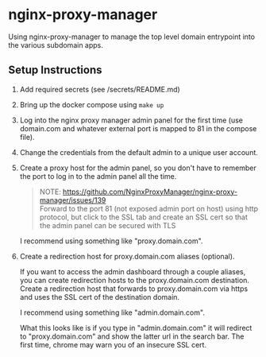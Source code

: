 # nginx-proxy-manager

Using nginx-proxy-manager to manage the top level domain entrypoint into the various subdomain apps.

## Setup Instructions

1. Add required secrets (see /secrets/README.md)

1. Bring up the docker compose using `make up`

1. Log into the nginx proxy manager admin panel for the first time (use domain.com and whatever external port is mapped to 81 in the compose file).

1. Change the credentials from the default admin to a unique user account.

1. Create a proxy host for the admin panel, so you don't have to remember the port to log in to the admin panel all the time.

   > NOTE: https://github.com/NginxProxyManager/nginx-proxy-manager/issues/139  
   > Forward to the port 81 (not exposed admin port on host) using http protocol, but click to the SSL tab and create an SSL cert
   > so that the admin panel can be secured with TLS

   I recommend using something like "proxy.domain.com".

1. Create a redirection host for proxy.domain.com aliases (optional).

   If you want to access the admin dashboard through a couple aliases, you can create redirection hosts to the proxy.domain.com destination. Create a redirection host that forwards to proxy.domain.com via https and uses the SSL cert of the destination domain.

   I recommend using something like "admin.domain.com".

   What this looks like is if you type in "admin.domain.com" it will redirect to "proxy.domain.com" and show the latter url in the search bar. The first time, chrome may warn you of an insecure SSL cert.

